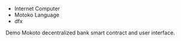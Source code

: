 - Internet Computer
- Motoko Language
- dfx

Demo Mokoto decentralized bank smart contract and user interface.
